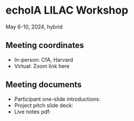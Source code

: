 # echoIA LILAC Workshop
May 6-10, 2024, hybrid

## Meeting coordinates

* In-person: CfA, Harvard
* Virtual: Zoom link here

## Meeting documents
* Participant one-slide introductions: 
* Project pitch slide deck: 
* Live notes pdf: 
